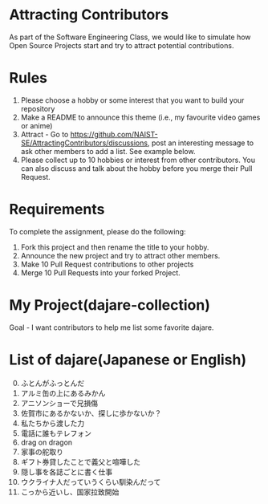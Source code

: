 # Attracting Contributors
As part of the Software Engineering Class, we would like to simulate how Open Source Projects start and try to attract potential contributions.

# Rules

1. Please choose a hobby or some interest that you want to build your repository
2. Make a README to announce this theme (i.e., my favourite video games or anime)
3. Attract - Go to https://github.com/NAIST-SE/AttractingContributors/discussions, post an interesting message to ask other members to add a list. See example below.
4. Please collect up to 10 hobbies or interest from other contributors. You can also discuss and talk about the hobby before you merge their Pull Request.

# Requirements
To complete the assignment, please do the following:
1. Fork this project and then rename the title to your hobby.
2. Announce the new project and try to attract other members.
3. Make 10 Pull Request contributions to other projects
4. Merge 10 Pull Requests into your forked Project.

# My Project(dajare-collection)
Goal - I want contributors to help me list some favorite dajare.

# List of dajare(Japanese or English)
00. ふとんがふっとんだ
01. アルミ缶の上にあるみかん
02. アニソンショーで兄損傷
03. 佐賀市にあるかないか、探しに歩かないか？
04. 私たちから渡した力
05. 電話に誰もテレフォン
06. drag on dragon
07. 家事の舵取り
08. ギフト券貸したことで義父と喧嘩した
09. 隠し事を各誌ごとに書く仕事
10. ウクライナ人だっていうくらい馴染んだって
11. こっから近いし、国家拉致開始
